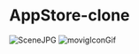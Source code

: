 # AppStore-clone

![SceneJPG](https://user-images.githubusercontent.com/39175831/112737048-2e383500-8f60-11eb-8fb3-8fe814a46171.jpg)
![movigIconGif](https://user-images.githubusercontent.com/39175831/112737060-50ca4e00-8f60-11eb-91bb-94550f987edb.gif)

